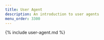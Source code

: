 ```yaml
---
title: User Agent
description: An introduction to user agents
menu_order: 3300
---
```


{% include user-agent.md %}
